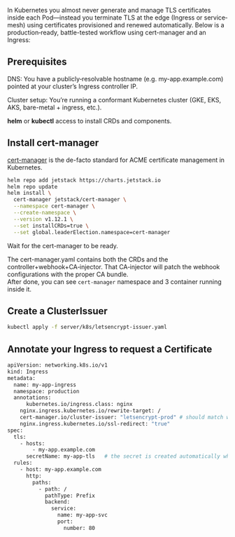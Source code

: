 In Kubernetes you almost never generate and manage TLS certificates inside each Pod—instead you terminate TLS at the edge (Ingress or service‐mesh) using certificates provisioned and renewed automatically. Below is a production‐ready, battle-tested workflow using cert-manager and an Ingress:

## Prerequisites  
DNS: You have a publicly‐resolvable hostname (e.g. my-app.example.com) pointed at your cluster’s Ingress controller IP.

Cluster setup: You’re running a conformant Kubernetes cluster (GKE, EKS, AKS, bare-metal + ingress, etc.).

**helm** or **kubectl** access to install CRDs and components.


## Install cert-manager
[cert-manager](https://cert-manager.io/) is the de-facto standard for ACME certificate management in Kubernetes.

```bash
helm repo add jetstack https://charts.jetstack.io
helm repo update
helm install \
  cert-manager jetstack/cert-manager \
  --namespace cert-manager \
  --create-namespace \
  --version v1.12.1 \
  --set installCRDs=true \
  --set global.leaderElection.namespace=cert-manager
```
Wait for the cert-manager to be ready.  

The cert-manager.yaml contains both the CRDs and the controller+webhook+CA‑injector. That CA‑injector will patch the webhook configurations with the proper CA bundle.  
After done, you can see `cert-manager` namespace and 3 container running inside it.


## Create a ClusterIssuer

```bash
kubectl apply -f server/k8s/letsencrypt-issuer.yaml
```

## Annotate your Ingress to request a Certificate

```bash
apiVersion: networking.k8s.io/v1
kind: Ingress
metadata:
  name: my-app-ingress
  namespace: production
  annotations:
      kubernetes.io/ingress.class: nginx
    nginx.ingress.kubernetes.io/rewrite-target: /
    cert-manager.io/cluster-issuer: "letsencrypt-prod" # should match with letsencrypt-issuer.yaml -> spec.acme.privateKeySecretRef.name
    nginx.ingress.kubernetes.io/ssl-redirect: "true"
spec:
  tls:
    - hosts:
        - my-app.example.com
      secretName: my-app-tls   # the secret is created automatically where cert-manager will store the cert
  rules:
    - host: my-app.example.com
      http:
        paths:
          - path: /
            pathType: Prefix
            backend:
              service:
                name: my-app-svc
                port:
                  number: 80
```
